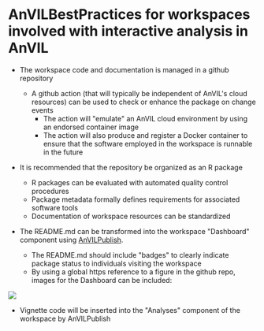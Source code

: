 # AnVILBestPractices for workspaces involved with interactive analysis in AnVIL

- The workspace code and documentation is managed in a github repository
    - A github action (that will typically be independent of AnVIL's cloud
resources) can be used to check or enhance the package on
change events
        - The action will "emulate" an AnVIL cloud environment by using
an endorsed container image
        - The action will also produce and register a Docker container
to ensure that the software employed in the workspace is runnable
in the future

- It is recommended that the repository be organized as an R package
    - R packages can be evaluated with automated quality control procedures
    - Package metadata formally defines requirements for associated software tools
    - Documentation of workspace resources can be standardized

- The README.md can be transformed into the workspace "Dashboard"
component using [AnVILPublish](https://bioconductor.org/packages/AnVILPublish).
    - The README.md should include "badges" to clearly indicate package status
to individuals visiting the workspace
    - By using a global https reference to a figure
in the github repo, images for the Dashboard can be included:

![](https://github.com/vjcitn/AnVILBestPractices/blob/main/hppca.png?raw=true)

- Vignette code will be inserted into the "Analyses" component of
the workspace by AnVILPublish


